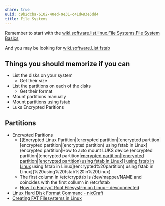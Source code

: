 ```yaml
---
share: true
uuid: c9b2dcba-6102-40ed-9e31-c41d683e5dd4
title: File Systems
---
```

Remember to start with the [wiki.software.list.linux.File Systems.File System Basics](/undefined)

And you may be looking for [wiki.software.List.fstab](/undefined)

## Things you should memorize if you can

* List the disks on your system
  * Get their size
* List the partitions on each of the disks
  * Get their format
* Mount partitions manually
* Mount partitions using fstab
* Luks Encrypted Paritions


## Partitions

* Encrypted Paritions
    * [[Encrypted Linux Partition|[encrypted partition|[encrypted partition|[encrypted partition|[encrypted partition) using fstab in Linux](encrypted partition|How to auto mount LUKS device (encrypted partition|[encrypted partition|[encrypted partition|[encrypted partition|[encrypted partition) using fstab in Linux]] using fstab in Linux](encrypted%20partition) using fstab in Linux](encrypted%20partition) using fstab in Linux]]%20using%20fstab%20in%20Linux)
    * The first column in /etc/crypttab is /dev/mapper/NAME and coincides with the first collumn in /etc/fstab
    * [How To Encrypt Root Filesystem on Linux – devconnected](https://devconnected.com/how-to-encrypt-root-filesystem-on-linux/)
* [Linux Hard Disk Format Command - nixCraft](https://www.cyberciti.biz/faq/linux-disk-format/)
* [Creating FAT Filesystems in Linux](https://linuxhint.com/create_fat_filesystem_linux/)
